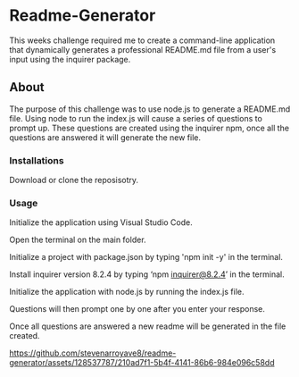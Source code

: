 


# Readme-Generator
This weeks challenge required me to create a command-line application that dynamically generates a professional README.md file from a user's input using the inquirer package.
## About
The purpose of this challenge was to use node.js to generate a README.md file. Using node to run the index.js will cause a series of questions to prompt up. These questions are created using the inquirer npm, once all the questions are answered it will generate the new file.
### Installations
Download or clone the reposisotry.
### Usage
Initialize the application using Visual Studio Code.

Open the terminal on the main folder.

Initialize a project with package.json by typing 'npm init -y' in the terminal.

Install inquirer version 8.2.4 by typing ‘npm inquirer@8.2.4’ in the terminal.

Initialize the application with node.js by running the index.js file.

Questions will then prompt one by one after you enter your response.

Once all questions are answered a new readme will be generated in the file created.


https://github.com/stevenarroyave8/readme-generator/assets/128537787/210ad7f1-5b4f-4141-86b6-984e096c58dd
